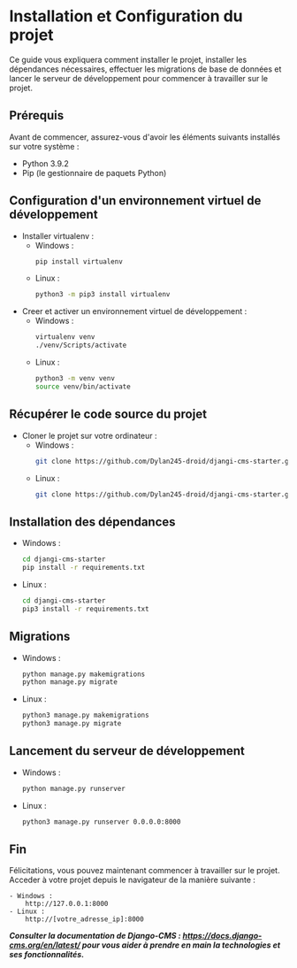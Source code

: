 # Installation et Configuration du projet

Ce guide vous expliquera comment installer le projet, installer les dépendances nécessaires, effectuer les migrations de base de données et lancer le serveur de développement pour commencer à travailler sur le projet.

## Prérequis

Avant de commencer, assurez-vous d'avoir les éléments suivants installés sur votre système :

- Python 3.9.2
- Pip (le gestionnaire de paquets Python)

## Configuration d'un environnement virtuel de développement

- Installer virtualenv :
    - Windows :
        ```bash
        pip install virtualenv
        ```
    - Linux :
        ```bash
        python3 -m pip3 install virtualenv
        ```
- Creer et activer un environnement virtuel de développement :
    - Windows :
        ```bash
        virtualenv venv
        ./venv/Scripts/activate
        ```
    - Linux :
        ```bash
        python3 -m venv venv
        source venv/bin/activate
        ```

## Récupérer le code source du projet

- Cloner le projet sur votre ordinateur :
    - Windows :
        ```bash
        git clone https://github.com/Dylan245-droid/djangi-cms-starter.git
        ```
    - Linux :
        ```bash
        git clone https://github.com/Dylan245-droid/djangi-cms-starter.git
        ```

## Installation des dépendances

- Windows :
    ```bash
    cd djangi-cms-starter
    pip install -r requirements.txt
    ```
- Linux :
    ```bash
    cd djangi-cms-starter
    pip3 install -r requirements.txt
    ```

## Migrations

- Windows :
    ```bash
    python manage.py makemigrations
    python manage.py migrate
    ```
- Linux :
    ```bash
    python3 manage.py makemigrations
    python3 manage.py migrate
    ```

## Lancement du serveur de développement

- Windows :
    ```bash
    python manage.py runserver
    ```
- Linux :
    ```bash
    python3 manage.py runserver 0.0.0.0:8000
    ```

## Fin

Félicitations, vous pouvez maintenant commencer à travailler sur le projet. Acceder à votre projet depuis le navigateur de la manière suivante :

    - Windows : 
        http://127.0.0.1:8000
    - Linux :
        http://[votre_adresse_ip]:8000

***Consulter la documentation de Django-CMS : https://docs.django-cms.org/en/latest/ pour vous aider à prendre en main la technologies et ses fonctionnalités.***